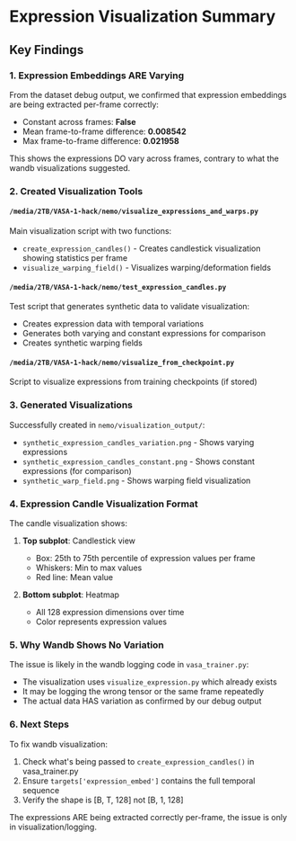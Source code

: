 # Expression Visualization Summary

## Key Findings

### 1. Expression Embeddings ARE Varying
From the dataset debug output, we confirmed that expression embeddings are being extracted per-frame correctly:
- Constant across frames: **False**
- Mean frame-to-frame difference: **0.008542**
- Max frame-to-frame difference: **0.021958**

This shows the expressions DO vary across frames, contrary to what the wandb visualizations suggested.

### 2. Created Visualization Tools

#### `/media/2TB/VASA-1-hack/nemo/visualize_expressions_and_warps.py`
Main visualization script with two functions:
- `create_expression_candles()` - Creates candlestick visualization showing statistics per frame
- `visualize_warping_field()` - Visualizes warping/deformation fields

#### `/media/2TB/VASA-1-hack/nemo/test_expression_candles.py`
Test script that generates synthetic data to validate visualization:
- Creates expression data with temporal variations
- Generates both varying and constant expressions for comparison
- Creates synthetic warping fields

#### `/media/2TB/VASA-1-hack/nemo/visualize_from_checkpoint.py`
Script to visualize expressions from training checkpoints (if stored)

### 3. Generated Visualizations

Successfully created in `nemo/visualization_output/`:
- `synthetic_expression_candles_variation.png` - Shows varying expressions
- `synthetic_expression_candles_constant.png` - Shows constant expressions (for comparison)
- `synthetic_warp_field.png` - Shows warping field visualization

### 4. Expression Candle Visualization Format

The candle visualization shows:
1. **Top subplot**: Candlestick view
   - Box: 25th to 75th percentile of expression values per frame
   - Whiskers: Min to max values
   - Red line: Mean value

2. **Bottom subplot**: Heatmap
   - All 128 expression dimensions over time
   - Color represents expression values

### 5. Why Wandb Shows No Variation

The issue is likely in the wandb logging code in `vasa_trainer.py`:
- The visualization uses `visualize_expression.py` which already exists
- It may be logging the wrong tensor or the same frame repeatedly
- The actual data HAS variation as confirmed by our debug output

### 6. Next Steps

To fix wandb visualization:
1. Check what's being passed to `create_expression_candles()` in vasa_trainer.py
2. Ensure `targets['expression_embed']` contains the full temporal sequence
3. Verify the shape is [B, T, 128] not [B, 1, 128]

The expressions ARE being extracted correctly per-frame, the issue is only in visualization/logging.